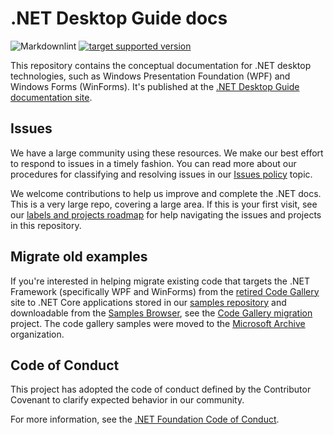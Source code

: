 # .NET Desktop Guide docs

![Markdownlint](https://github.com/dotnet/docs-desktop/workflows/Markdownlint/badge.svg) [![target supported version](https://github.com/dotnet/docs-desktop/actions/workflows/version-sweep.yml/badge.svg)](https://github.com/dotnet/docs-desktop/actions/workflows/version-sweep.yml)

This repository contains the conceptual documentation for .NET desktop technologies, such as Windows Presentation Foundation (WPF) and Windows Forms (WinForms). It's published at the [.NET Desktop Guide documentation site](https://docs.microsoft.com/dotnet/desktop).

## Issues

We have a large community using these resources. We make our best effort to respond to issues in a timely fashion. You can read more about our procedures for classifying and resolving issues in our [Issues policy](issues-policy.md) topic.

We welcome contributions to help us improve and complete the .NET docs. This is a very large repo, covering a large area. If this is your first visit, see our [labels and projects roadmap](styleguide/labels-projects.md) for help navigating the issues and projects in this repository.

## Migrate old examples

If you're interested in helping migrate existing code that targets the .NET Framework (specifically WPF and WinForms) from the [retired Code Gallery](https://docs.microsoft.com/teamblog/msdn-code-gallery-retired) site to .NET Core applications stored in our [samples repository](https://github.com/dotnet/samples) and downloadable from the [Samples Browser](https://docs.microsoft.com/samples/browse), see the [Code Gallery migration](https://github.com/dotnet/docs/projects/88) project. The code gallery samples were moved to the [Microsoft Archive](https://github.com/microsoftarchive?q=msdn-code-gallery) organization.

## Code of Conduct

This project has adopted the code of conduct defined by the Contributor Covenant
to clarify expected behavior in our community.

For more information, see the [.NET Foundation Code of Conduct](https://dotnetfoundation.org/code-of-conduct).
